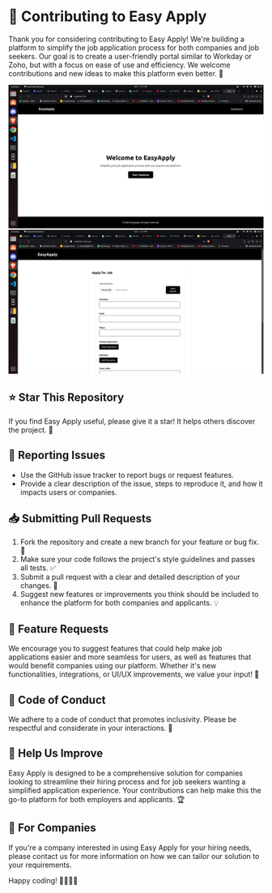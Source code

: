 # 🤝 Contributing to Easy Apply

Thank you for considering contributing to Easy Apply! We're building a platform to simplify the job application process for both companies and job seekers. Our goal is to create a user-friendly portal similar to Workday or Zoho, but with a focus on ease of use and efficiency. We welcome contributions and new ideas to make this platform even better. 🚀

![Easy Apply Dashboard](/public/1.png)
![Apply](/public/2.png)

## ⭐ Star This Repository

If you find Easy Apply useful, please give it a star! It helps others discover the project. 🌟

## 🐛 Reporting Issues

- Use the GitHub issue tracker to report bugs or request features.
- Provide a clear description of the issue, steps to reproduce it, and how it impacts users or companies.

## 📥 Submitting Pull Requests

1. Fork the repository and create a new branch for your feature or bug fix. 🍴
2. Make sure your code follows the project's style guidelines and passes all tests. ✅
3. Submit a pull request with a clear and detailed description of your changes. 📝
4. Suggest new features or improvements you think should be included to enhance the platform for both companies and applicants. 💡

## 🚀 Feature Requests

We encourage you to suggest features that could help make job applications easier and more seamless for users, as well as features that would benefit companies using our platform. Whether it's new functionalities, integrations, or UI/UX improvements, we value your input! 🎨

## 📜 Code of Conduct

We adhere to a code of conduct that promotes inclusivity. Please be respectful and considerate in your interactions. 🤗

## 🔧 Help Us Improve

Easy Apply is designed to be a comprehensive solution for companies looking to streamline their hiring process and for job seekers wanting a simplified application experience. Your contributions can help make this the go-to platform for both employers and applicants. 🏆

## 💼 For Companies

If you're a company interested in using Easy Apply for your hiring needs, please contact us for more information on how we can tailor our solution to your requirements.

Happy coding! 👨‍💻👩‍💻